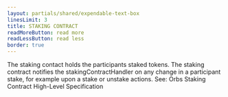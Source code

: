 ```yaml
---
layout: partials/shared/expendable-text-box
linesLimit: 3
title: STAKING CONTRACT
readMoreButton: read more
readLessButton: read less
border: true
---
```


The staking contact holds the participants staked tokens. The staking contract notifies the stakingContractHandler on any change in a participant stake, for example upon a stake or unstake actions. See: Orbs Staking Contract High-Level Specification
